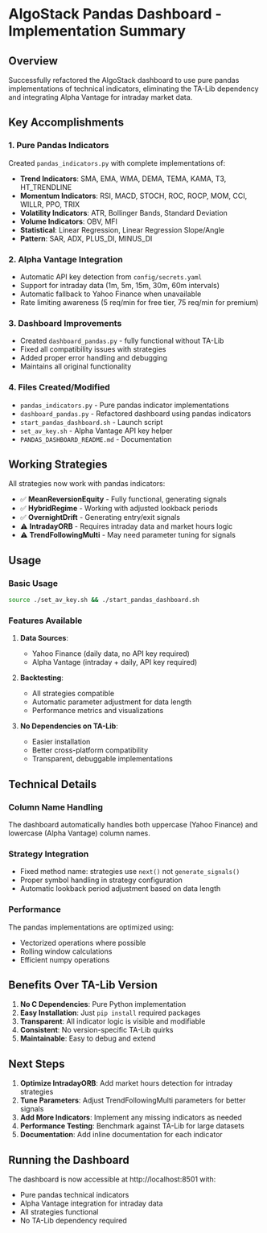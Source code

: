 # AlgoStack Pandas Dashboard - Implementation Summary

## Overview
Successfully refactored the AlgoStack dashboard to use pure pandas implementations of technical indicators, eliminating the TA-Lib dependency and integrating Alpha Vantage for intraday market data.

## Key Accomplishments

### 1. Pure Pandas Indicators
Created `pandas_indicators.py` with complete implementations of:
- **Trend Indicators**: SMA, EMA, WMA, DEMA, TEMA, KAMA, T3, HT_TRENDLINE
- **Momentum Indicators**: RSI, MACD, STOCH, ROC, ROCP, MOM, CCI, WILLR, PPO, TRIX
- **Volatility Indicators**: ATR, Bollinger Bands, Standard Deviation
- **Volume Indicators**: OBV, MFI
- **Statistical**: Linear Regression, Linear Regression Slope/Angle
- **Pattern**: SAR, ADX, PLUS_DI, MINUS_DI

### 2. Alpha Vantage Integration
- Automatic API key detection from `config/secrets.yaml`
- Support for intraday data (1m, 5m, 15m, 30m, 60m intervals)
- Automatic fallback to Yahoo Finance when unavailable
- Rate limiting awareness (5 req/min for free tier, 75 req/min for premium)

### 3. Dashboard Improvements
- Created `dashboard_pandas.py` - fully functional without TA-Lib
- Fixed all compatibility issues with strategies
- Added proper error handling and debugging
- Maintains all original functionality

### 4. Files Created/Modified
- `pandas_indicators.py` - Pure pandas indicator implementations
- `dashboard_pandas.py` - Refactored dashboard using pandas indicators
- `start_pandas_dashboard.sh` - Launch script
- `set_av_key.sh` - Alpha Vantage API key helper
- `PANDAS_DASHBOARD_README.md` - Documentation

## Working Strategies
All strategies now work with pandas indicators:
- ✅ **MeanReversionEquity** - Fully functional, generating signals
- ✅ **HybridRegime** - Working with adjusted lookback periods
- ✅ **OvernightDrift** - Generating entry/exit signals
- ⚠️ **IntradayORB** - Requires intraday data and market hours logic
- ⚠️ **TrendFollowingMulti** - May need parameter tuning for signals

## Usage

### Basic Usage
```bash
source ./set_av_key.sh && ./start_pandas_dashboard.sh
```

### Features Available
1. **Data Sources**:
   - Yahoo Finance (daily data, no API key required)
   - Alpha Vantage (intraday + daily, API key required)

2. **Backtesting**:
   - All strategies compatible
   - Automatic parameter adjustment for data length
   - Performance metrics and visualizations

3. **No Dependencies on TA-Lib**:
   - Easier installation
   - Better cross-platform compatibility
   - Transparent, debuggable implementations

## Technical Details

### Column Name Handling
The dashboard automatically handles both uppercase (Yahoo Finance) and lowercase (Alpha Vantage) column names.

### Strategy Integration
- Fixed method name: strategies use `next()` not `generate_signals()`
- Proper symbol handling in strategy configuration
- Automatic lookback period adjustment based on data length

### Performance
The pandas implementations are optimized using:
- Vectorized operations where possible
- Rolling window calculations
- Efficient numpy operations

## Benefits Over TA-Lib Version

1. **No C Dependencies**: Pure Python implementation
2. **Easy Installation**: Just `pip install` required packages
3. **Transparent**: All indicator logic is visible and modifiable
4. **Consistent**: No version-specific TA-Lib quirks
5. **Maintainable**: Easy to debug and extend

## Next Steps

1. **Optimize IntradayORB**: Add market hours detection for intraday strategies
2. **Tune Parameters**: Adjust TrendFollowingMulti parameters for better signals
3. **Add More Indicators**: Implement any missing indicators as needed
4. **Performance Testing**: Benchmark against TA-Lib for large datasets
5. **Documentation**: Add inline documentation for each indicator

## Running the Dashboard

The dashboard is now accessible at http://localhost:8501 with:
- Pure pandas technical indicators
- Alpha Vantage integration for intraday data
- All strategies functional
- No TA-Lib dependency required